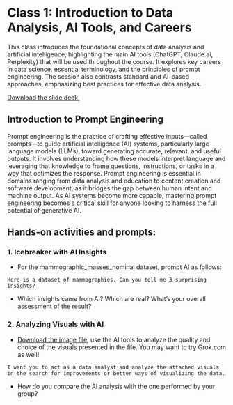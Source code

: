 
# Class 1: Introduction to Data Analysis, AI Tools, and Careers

This class introduces the foundational concepts of data analysis and artificial intelligence, highlighting the main AI tools (ChatGPT, Claude.ai, Perplexity) that will be used throughout the course. It explores key careers in data science, essential terminology, and the principles of prompt engineering. The session also contrasts standard and AI-based approaches, emphasizing best practices for effective data analysis.

[Download the slide deck.](./DA2I_Class01_Introduction.pdf)

## Introduction to Prompt Engineering

Prompt engineering is the practice of crafting effective inputs—called prompts—to guide artificial intelligence (AI) systems, particularly large language models (LLMs), toward generating accurate, relevant, and useful outputs. It involves understanding how these models interpret language and leveraging that knowledge to frame questions, instructions, or tasks in a way that optimizes the response. Prompt engineering is essential in domains ranging from data analysis and education to content creation and software development, as it bridges the gap between human intent and machine output. As AI systems become more capable, mastering prompt engineering becomes a critical skill for anyone looking to harness the full potential of generative AI.



## Hands-on activities and prompts:

### 1. Icebreaker with AI Insights
- For the mammographic_masses_nominal dataset, prompt AI as follows:
```
Here is a dataset of mammographies. Can you tell me 3 surprising insights?
```
- Which insights came from AI? Which are real? What’s your overall assessment of the result?

### 2. Analyzing Visuals with AI
- [Download the image file](./Class01_FromGoodtoBadPractices_Pictures.png), use the AI tools to analyze the quality and choice of the visuals presented in the file. You may want to try Grok.com as well!
```
I want you to act as a data analyst and analyze the attached visuals in the search for improvements or better ways of visualizing the data.
```
- How do you compare the AI analysis with the one performed by your group?
